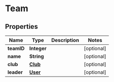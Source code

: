 

# Team


## Properties

| Name | Type | Description | Notes |
|------------ | ------------- | ------------- | -------------|
|**teamID** | **Integer** |  |  [optional] |
|**name** | **String** |  |  [optional] |
|**club** | [**Club**](Club.md) |  |  [optional] |
|**leader** | [**User**](User.md) |  |  [optional] |



